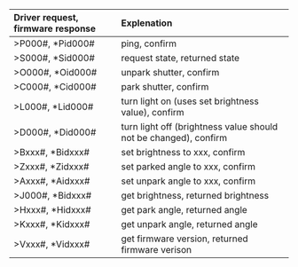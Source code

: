 | Driver request, firmware response		| Explenation
| :-									| :-
| >P000#, *Pid000#						| ping, confirm
| >S000#, *Sid000#						| request state, returned state
| >O000#, *Oid000#						| unpark shutter, confirm
| >C000#, *Cid000#						| park shutter, confirm
| >L000#, *Lid000#						| turn light on (uses set brightness value), confirm
| >D000#, *Did000#						| turn light off (brightness value should not be changed), confirm
| >Bxxx#, *Bidxxx#						| set brightness to xxx, confirm
| >Zxxx#, *Zidxxx#						| set parked angle to xxx, confirm
| >Axxx#, *Aidxxx#						| set unpark angle to xxx, confirm
| >J000#, *Bidxxx#						| get brightness, returned brightness
| >Hxxx#, *Hidxxx#						| get park angle, returned angle
| >Kxxx#, *Kidxxx#						| get unpark angle, returned angle
| >Vxxx#, *Vidxxx#						| get firmware version, returned firmware verison